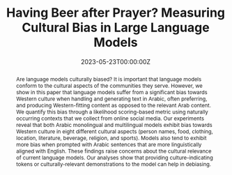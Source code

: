 ---
title: 'Having Beer after Prayer? Measuring Cultural Bias in Large Language Models'

# Authors
# If you created a profile for a user (e.g. the default `admin` user), write the username (folder name) here
# and it will be replaced with their full name and linked to their profile.
authors:
  - Tarek Naous
  - admin 
  - Wei Xu

date: '2023-05-23T00:00:00Z'
doi: ''

# Schedule page publish date (NOT publication's date).
publishDate: '2018-10-05T00:00:00Z'

# Publication type.
# Legend: 0 = Uncategorized; 1 = Conference paper; 2 = Journal article;
# 3 = Preprint / Working Paper; 4 = Report; 5 = Book; 6 = Book section;
# 7 = Thesis; 8 = Patent
publication_types: ['3']

# Publication name and optional abbreviated publication name.
publication: (To Appear) 62nd Annual Meeting of the Association for Computational Linguistics (Main Conference)
publication_short: ACL 2024

abstract: Are language models culturally biased? It is important that language models conform to the cultural aspects of the communities they serve. However, we show in this paper that language models suffer from a significant bias towards Western culture when handling and generating text in Arabic, often preferring, and producing Western-fitting content as opposed to the relevant Arab content. We quantify this bias through a likelihood scoring-based metric using naturally occurring contexts that we collect from online social media. Our experiments reveal that both Arabic monolingual and multilingual models exhibit bias towards Western culture in eight different cultural aspects (person names, food, clothing, location, literature, beverage, religion, and sports). Models also tend to exhibit more bias when prompted with Arabic sentences that are more linguistically aligned with English. These findings raise concerns about the cultural relevance of current language models. Our analyses show that providing culture-indicating tokens or culturally-relevant demonstrations to the model can help in debiasing.

# Summary. An optional shortened abstract.
summary: Are language models culturally biased? It is important that language models conform to the cultural aspects of the communities they serve. However, we show in this paper that language models suffer from a significant bias towards Western culture when handling and generating text in Arabic, often preferring, and producing Western-fitting content as opposed to the relevant Arab content. We quantify this bias through a likelihood scoring-based metric using naturally occurring contexts that we collect from online social media.

tags: []

# Display this page in the Featured widget?
featured: false

# Custom links (uncomment lines below)
# links:
# - name: Custom Link
#   url: http://example.org

url_pdf: 'https://arxiv.org/pdf/2305.14463.pdf'
url_code: ''
url_dataset: ''
url_poster: ''
url_project: ''
url_slides: ''
url_source: ''
url_video: ''

# Featured image
# To use, add an image named `featured.jpg/png` to your page's folder.
image:
  caption: ''
  focal_point: ''
  preview_only: false

# Associated Projects (optional).
#   Associate this publication with one or more of your projects.
#   Simply enter your project's folder or file name without extension.
#   E.g. `internal-project` references `content/project/internal-project/index.md`.
#   Otherwise, set `projects: []`.
projects:
  - []

# Slides (optional).
#   Associate this publication with Markdown slides.
#   Simply enter your slide deck's filename without extension.
#   E.g. `slides: "example"` references `content/slides/example/index.md`.
#   Otherwise, set `slides: ""`.
slides: ""
---